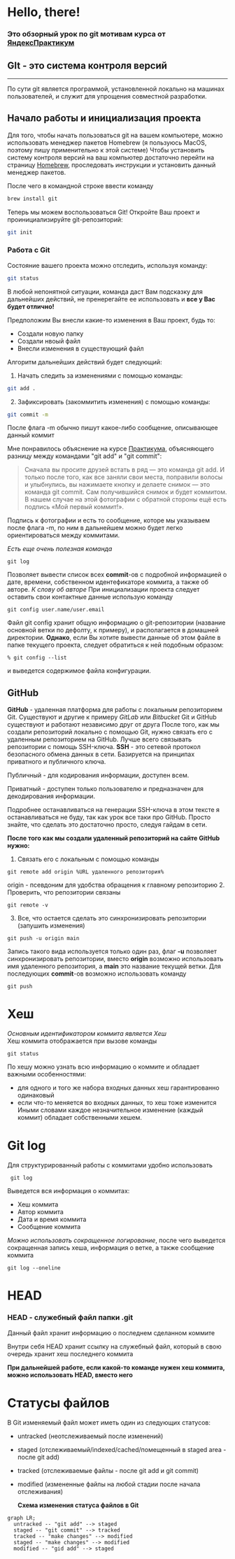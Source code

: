 # Hello, there!

### Это обзорный урок по git мотивам курса от [ЯндексПрактикум](https://practicum.yandex.ru "Yandex Practicum")

## GIt - это система контроля версий

---

По сути git является программой, установленной локально на машинах пользователей, и служит для упрощения совместной разработки.

## Начало работы и инициализация проекта

Для того, чтобы начать пользоваться git на вашем компьютере, можно использовать менеджер пакетов Homebrew (я пользуюсь MacOS, поэтому пишу применительно к этой системе)
Чтобы установить систему контроля версий на ваш компьютер достаточно перейти на страницу [Homebrew](https://brew.sh), проследовать инструкции и установить данный менеджер пакетов.

После чего в командной строке ввести команду

```sh
brew install git
```

Теперь мы можем воспользоваться Git!
Откройте Ваш проект и проинициализируйте git-репозиторий:

```sh
git init
```

### Работа с Git

Состояние вашего проекта можно отследить, используя команду:

```sh
git status
```

В любой непонятной ситуации, команда даст Вам подсказку для дальнейших действий, не пренерегайте ее использовать и **все у Вас будет отлично!**

Предположим Вы внесли какие-то изменения в Ваш проект, будь то:

- Создали новую папку
- Создали нвоый файл
- Внесли изменения в существующий файл

Алгоритм дальнейших действий будет следующий:

1. Начать следить за изменениями с помощью команды:

```sh
git add .
```

2. Зафиксировать (закоммитить изменения) с помощью команды:

```sh
git commit -m
```

После флага -m обычно пишут какое-либо сообщение, описывающее данный коммит

Мне понравилось объяснение на курсе [Практикума](https://practicum.yandex.ru), объясняющего разницу между командами "git add" и "git commit":

> Сначала вы просите друзей встать в ряд — это команда git add. И только после того, как все заняли свои места, поправили волосы и улыбнулись, вы нажимаете кнопку и делаете снимок — это команда git commit. Сам получившийся снимок и будет коммитом. В нашем случае на этой фотографии с обратной стороны ещё есть подпись «Мой первый коммит!».

Подпись к фотографии и есть то сообщение, которе мы указываем после флага -m, по ним в дальнейшем можно будет легко ориентироваться между коммитами.

_Есть еще очень полезная команда_

```
git log
```

Позволяет вывести список всех **commit**-ов с подробной информацией о дате, времени, собственном идентефикаторе коммита, а также об авторе.
_К слову об авторе_
При инициализации проекта следует оставить свои контактные данные использую команду

```
git config user.name/user.email
```

Файл git config хранит общую информацию о git-репозитории (название основной ветки по дефолту, к примеру), и располагается в домашней директории.
**Однако**, если Вы хотите вывести данные об этом файле в папке текущего проекта, следует обратиться к ней подобным образом:

```
% git config --list
```

и выведется содержимое файла конфигурации.

## GitHub

**GitHub** - удаленная платформа для работы с локальным репозиторием Git.
Существуют и другие к примеру _GitLab_ или _Bitbucket_
Git и GitHub существуют и работают независимо друг от друга
После того, как мы создали репозиторий локально с помощью Git, нужно связать его с удаленным репозиторием на GitHub.
Лучше всего связывать репозитории с помощь SSH-ключа.
**SSH** - это сетевой протокол безопасного обмена данных в сети. Базируется на принципах приватного и публичного ключа.

Публичный - для кодирования информации, доступен всем.

Приватный - доступен только пользователю и предназначен для декодирования информации.

Подробнее останавливаться на генерации SSH-ключа в этом тексте я останавливаться не буду, так как урок все таки про GitHub.
Просто знайте, что сделать это достаточно просто, следуя гайдам в сети.

**После того как мы создали удаленный репозиторий на сайте GitHub нужно:**

1.  Связать его с локальным с помощью команды

```
git remote add origin %URL удаленного репозитория%
```

origin - псевдоним для удобства обращения к главному репозиторию 2. Проверить, что репозитории связаны

```
git remote -v
```

3. Все, что остается сделать это синхронизировать репозитории (запушить изменения)

```
git push -u origin main
```

Запись такого вида используется только один раз, флаг **-u** позволяет синхронизировать репозитории, вместо **origin** возможно использовать имя удаленного репозитория, а **main** это название текущей ветки.
Для последующих **commit**-ов возможно использовать команду

```
git push
```

# Хеш

_Основным идентификатором коммита является Хеш_  
Хеш коммита отображается при вызове команды

```
git status
```

По хешу можно узнать всю информацию о коммите и обладает важными особенностями:

- для одного и того же набора входных данных хеш гарантированно одинаковый
- если что-то меняется во входных данных, то хеш тоже изменится
  Иными словами каждое незначительное изменение (каждый коммит) обладает собственными хешем.

# Git log

Для структурированный работы с коммитами удобно использовать

```
 git log
```

Выведется вся информация о коммитах:

- Хеш коммита
- Автор коммита
- Дата и время коммита
- Сообщение коммита

_Можно использовать сокращенное логирование_, после чего выведется сокращенная запись хеша, информация о ветке, а также сообщение коммита

```
git log --oneline
```

# HEAD

### HEAD - служебный файл папки .git

Данный файл хранит информацию о последнем сделанном коммите

Внутри себя HEAD хранит ссылку на служебный файл, который в свою очередь хранит хеш последнего коммита

**При дальнейшей работе, если какой-то команде нужен хеш коммита, можно использовать HEAD, вместо него**

# Статусы файлов

В Git изменяемый файл может иметь один из следующих статусов:

- untracked (неотслеживаемый после изменений)
- staged (отслеживаемый/indexed/cached/помещенный в staged area - после git add)
- tracked (отслеживаемые файлы - после git add и git commit)
- modified (измененные файлы на любой стадии после начала отслеживания)

  **Схема изменения статуса файлов в Git**

```mermaid
graph LR;
  untracked -- "git add" --> staged
  staged -- "git commit" --> tracked
  tracked -- "make changes" --> modified
  staged -- "make changes" --> modified
  modified -- "gid add" --> staged
```
